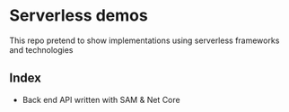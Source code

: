 # Serverless demos

This repo pretend to show implementations using serverless frameworks and technologies

## Index

- Back end API written with SAM & Net Core
